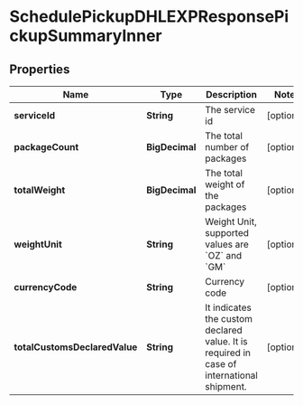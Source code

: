 

# SchedulePickupDHLEXPResponsePickupSummaryInner


## Properties

| Name | Type | Description | Notes |
|------------ | ------------- | ------------- | -------------|
|**serviceId** | **String** | The service id |  [optional] |
|**packageCount** | **BigDecimal** | The total number of packages |  [optional] |
|**totalWeight** | **BigDecimal** | The total weight of the packages |  [optional] |
|**weightUnit** | **String** | Weight Unit, supported values are &#x60;OZ&#x60; and &#x60;GM&#x60; |  [optional] |
|**currencyCode** | **String** | Currency code |  [optional] |
|**totalCustomsDeclaredValue** | **String** | It indicates the custom declared value. It is required in case of international shipment. |  [optional] |



